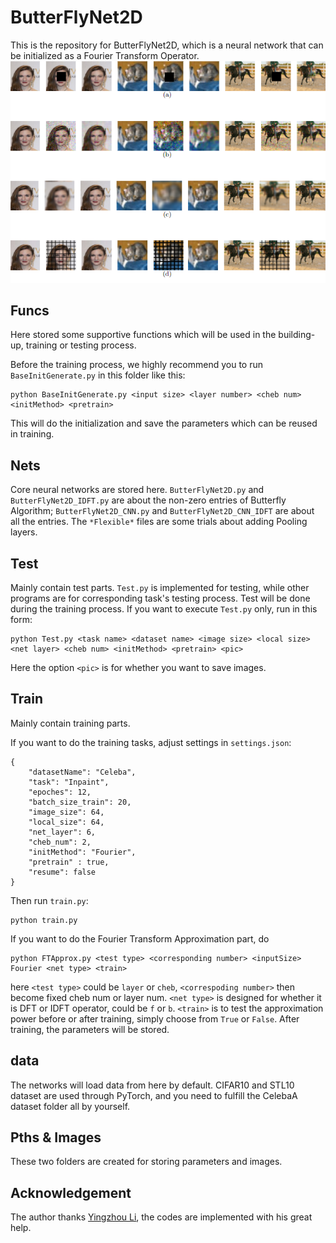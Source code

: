 # ButterFlyNet2D
This is the repository for ButterFlyNet2D, which is a neural network that can be initialized as a Fourier Transform Operator. <br />
![](Images/example.png)
## Funcs
Here stored some supportive functions which will be used in the building-up, training or testing process.

Before the training process, we highly recommend you to run ` BaseInitGenerate.py ` in this folder like this:

```
python BaseInitGenerate.py <input size> <layer number> <cheb num> <initMethod> <pretrain>
```

This will do the initialization and save the parameters which can be reused in training.

## Nets

Core neural networks are stored here. `ButterFlyNet2D.py` and `ButterFlyNet2D_IDFT.py` are about the non-zero entries of Butterfly Algorithm; `ButterFlyNet2D_CNN.py` and `ButterFlyNet2D_CNN_IDFT` are about all the entries. The `*Flexible*` files are some trials about adding Pooling layers.

## Test
Mainly contain test parts. `Test.py` is implemented for testing, while other programs are for corresponding task's testing process. Test will be done during the training process. If you want to execute `Test.py`  only, run in this form:

```
python Test.py <task name> <dataset name> <image size> <local size> <net layer> <cheb num> <initMethod> <pretrain> <pic>
```

Here the option `<pic>` is for whether you want to save images.

## Train

Mainly contain training parts.

If you want to do the training tasks, adjust settings in `settings.json`:

```
{
    "datasetName": "Celeba",
    "task": "Inpaint",
    "epoches": 12,
    "batch_size_train": 20,
    "image_size": 64,
    "local_size": 64,
    "net_layer": 6,
    "cheb_num": 2,
    "initMethod": "Fourier",
    "pretrain" : true,
    "resume": false
}
```

Then run `train.py`:

```
python train.py
```

If you want to do the Fourier Transform Approximation part, do
```
python FTApprox.py <test type> <corresponding number> <inputSize> Fourier <net type> <train>
```
here `<test type>` could be `layer` or `cheb`, `<correspoding number>` then become fixed cheb num or layer num. `<net type>` is designed for whether it is DFT or IDFT operator, could be `f` or `b`. `<train>` is to test
the approximation power before or after training, simply choose from `True` or `False`. After training, the parameters will be stored.

## data
The networks will load data from here by default. CIFAR10 and STL10 dataset are used through PyTorch, and you need to fulfill the CelebaA dataset folder all by yourself.

## Pths & Images
These two folders are created for storing parameters and images.

## Acknowledgement
The author thanks <a href="https://github.com/YingzhouLi">Yingzhou Li</a>, the codes are implemented with his great help.